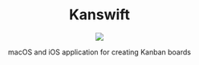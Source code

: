 # <div align="center"> Kanswift </div>

<div align="center">
  <img src="https://github.com/kadinsayani/Kanswift/assets/11563843/2fb0a5d0-396e-4d34-8baa-3cb2de449e97" />
  <p>macOS and iOS application for creating Kanban boards</p>
</div>
